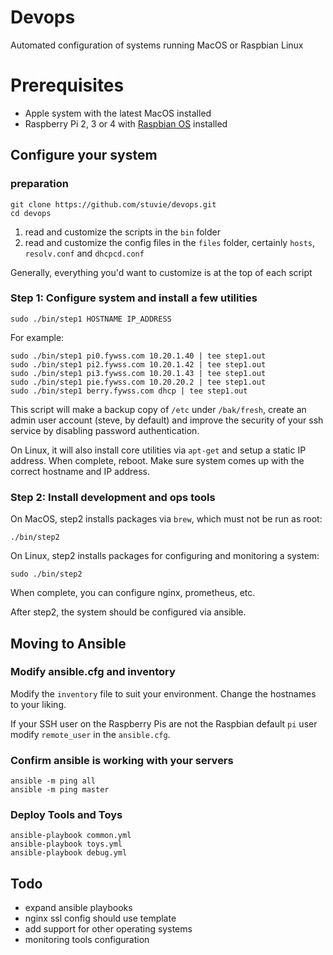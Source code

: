 # Devops

Automated configuration of systems running MacOS or Raspbian Linux

# Prerequisites

* Apple system with the latest MacOS installed
* Raspberry Pi 2, 3 or 4 with [Raspbian OS](https://www.raspberrypi.org/downloads/raspbian/) installed

## Configure your system

### preparation
```
git clone https://github.com/stuvie/devops.git
cd devops
```

1. read and customize the scripts in the ``bin`` folder
1. read and customize the config files in the ``files`` folder,
certainly ``hosts``, ``resolv.conf`` and ``dhcpcd.conf``

Generally, everything you'd want to customize is at the top of each script

### Step 1: Configure system and install a few utilities
```
sudo ./bin/step1 HOSTNAME IP_ADDRESS
```
For example:
```
sudo ./bin/step1 pi0.fywss.com 10.20.1.40 | tee step1.out
sudo ./bin/step1 pi2.fywss.com 10.20.1.42 | tee step1.out
sudo ./bin/step1 pi3.fywss.com 10.20.1.43 | tee step1.out
sudo ./bin/step1 pie.fywss.com 10.20.20.2 | tee step1.out
sudo ./bin/step1 berry.fywss.com dhcp | tee step1.out
```
This script will make a backup copy of ``/etc`` under ``/bak/fresh``, create an admin user account (steve, by default) and improve the security of your ssh service by disabling password authentication.

On Linux, it will also install core utilities via ``apt-get`` and setup a static IP address. When complete, reboot. Make sure system comes up with the correct hostname and IP address.

### Step 2: Install development and ops tools
On MacOS, step2 installs packages via ``brew``, which must not be run as root:

```
./bin/step2
```
On Linux, step2 installs packages for configuring and monitoring a system:

```
sudo ./bin/step2
```
When complete, you can configure nginx, prometheus, etc.

After step2, the system should be configured via ansible.

## Moving to Ansible

### Modify ansible.cfg and inventory

Modify the `inventory` file to suit your environment. Change the hostnames to your liking.

If your SSH user on the Raspberry Pis are not the Raspbian default `pi` user modify `remote_user` in the `ansible.cfg`.

### Confirm ansible is working with your servers

```
ansible -m ping all
ansible -m ping master
```

### Deploy Tools and Toys

```
ansible-playbook common.yml
ansible-playbook toys.yml
ansible-playbook debug.yml
```

## Todo

* expand ansible playbooks
* nginx ssl config should use template
* add support for other operating systems
* monitoring tools configuration
